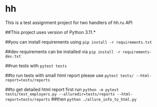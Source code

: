 # hh
This is a test assignment project for two handlers of hh.ru API

##This project uses version of Python 3.11.*

##you can install requirements using
`pip install -r requirements.txt`

##dev requirements can be installed via
`pip install -r requirements-dev.txt`

##run tests with 
`pytest tests`

##to run tests with small html report please use
`pytest tests/ --html-report=tests/reports`

##to get detailed html report first run
`python -m pytest tests/test_employers.py --alluredir=tests/reports --html-report=tests/reports`
##then
`python ./allure_info_to_html.py`

